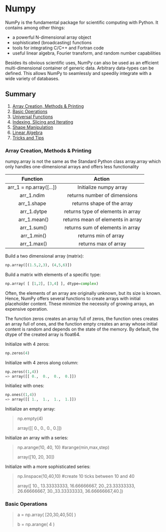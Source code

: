 # Numpy

NumPy is the fundamental package for scientific computing with Python. It contains among other things:

* a powerful N-dimensional array object
* sophisticated (broadcasting) functions
* tools for integrating C/C++ and Fortran code
* useful linear algebra, Fourier transform, and random number capabilities

Besides its obvious scientific uses, NumPy can also be used as an efficient multi-dimensional container of generic data. Arbitrary data-types can be defined. This allows NumPy to seamlessly and speedily integrate with a wide variety of databases.

## Summary

1. [Array Creation, Methods & Printing](#numpy-A)
2. [Basic Operations](#numpy-B)
3. [Universal Functions](#numpy-C)
4. [Indexing, Slicing and Iterating](#numpy-D)
5. [Shape Manipulation](#numpy-E)
6. [Linear Algebra](#numpy-F)
7. [Tricks and Tips](#numpy-G)

<a id='numpy-A'></a>
### Array Creation, Methods & Printing 

numpy.array is not the same as the Standard Python class array.array which only handles one-dimensional arrays and offers less functionality

|        Function         |             Action                |
|:-----------------------:|:---------------------------------:|
| arr_1 = np.array([...]) | Initialize numpy array            |
|      arr_1.ndim         | returns number of dimensions      |
|      arr_1.shape        | returns shape of the array        |
|      arr_1.dytpe        | returns type of elements in array |
|      arr_1.mean()       | returns mean of elements in array |
|      arr_1.sum()        | returns sum of elements in array  |
|      arr_1.min()        | returns min of array              |
|      arr_1.max()        | returns max of array              |
 

Build a two dimensional array (matrix):
```python
np.array([(1.5,2,3), (4,5,6)])
```

Build a matrix with elements of a specific type:
```python
np.array( [ [1,2], [3,4] ], dtype=complex)
```


Often, the elements of an array are originally unknown, but its size is known. Hence, NumPy offers several functions to create arrays with initial placeholder content. These minimize the necessity of growing arrays, an expensive operation.

The function zeros creates an array full of zeros, the function ones creates an array full of ones, and the function empty creates an array whose initial content is random and depends on the state of the memory. By default, the dtype of the created array is float64.

Initialize with 4 zeros:
```python
np.zeros(4)
```

Initialize with 4 zeros along column:
```python
np.zeros((1,4))
=> array([[ 0.,  0.,  0.,  0.]])
```

Initialiez with ones:
```python
np.ones((1,4))
=> array([[ 1.,  1.,  1.,  1.]])
```

Initialize an empty array:
> np.empty(4)
> 
> array([[ 0.,  0.,  0.,  0.]])

Initialize an array with a series:
> np.arange(10, 40, 10) #arange(min,max,step)
> 
> array([10, 20, 30])

Initialize with a more sophisticated series:
> np.linspace(10,40,10) #create 10 ticks between 10 and 40
> 
> array([ 10.,  13.33333333,  16.66666667,  20.,23.33333333,  26.66666667,  30.,33.33333333, 36.66666667,40.])

<a id='numpy-B'></a>
### Basic Operations

> a = np.array( [20,30,40,50] )
> 
> b = np.arange( 4 )
> 
> 

